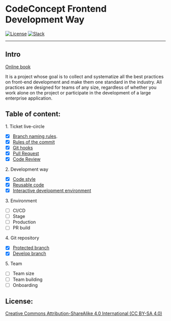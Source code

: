 # CodeConcept Frontend Development Way

[![License](https://img.shields.io/badge/lisense-MIT-green.svg)](https://github.com/CodeConceptCo/frontend-development-way/blob/master/LISENSE)
[![Slack](https://img.shields.io/badge/chat-Slack-%23e10861.svg)](https://goo.gl/RT7mss)

* * *


## Intro

[Online book](https://development-way.codeconcept.co)

It is a project whose goal is to collect and systematize all the best practices on front-end development and make them one standard in the industry. All practices are designed for teams of any size, regardless of whether you work alone on the project or participate in the development of a large enterprise application.


## Table of content:

1\.  Ticket live-circle

-   [x] [Branch naming rules](https://development-way.codeconcept.co/ticket-live-circle/branch-naming-rules.html).
-   [x] [Rules of the commit](https://development-way.codeconcept.co/ticket-live-circle/rules-of-the-commit.html)
-   [x] [Git hooks](https://development-way.codeconcept.co/ticket-live-circle/git-hooks.html)
-   [x] [Pull Request](https://development-way.codeconcept.co/ticket-live-circle/pull-request.html)
-   [x] [Code Review](https://development-way.codeconcept.co/ticket-live-circle/code-review.html)

2\. Development way

-   [x] [Code style](https://development-way.codeconcept.co/development-way/code-style.html)
-   [x] [Reusable code](https://development-way.codeconcept.co/development-way/reusable-code.html)
-   [x] [Interactive development environment](https://development-way.codeconcept.co/development-way/interactive-development-environment.html)

3\. Environment

-   [ ] CI/CD
-   [ ] Stage
-   [ ] Production
-   [ ] PR build

4\. Git repository

-   [x] [Protected branch](https://development-way.codeconcept.co/git-repository/master-branch.html)
-   [x] [Develop branch](https://development-way.codeconcept.co/git-repository/develop-branch.html)

5\. Team

-   [ ] Team size
-   [ ] Team building
-   [ ] Onboarding

## License:
[Creative Commons Attribution-ShareAlike 4.0 International (CC BY-SA 4.0)](https://github.com/CodeConceptCo/frontend-development-way/blob/master/LISENSE)